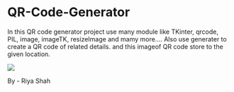 # QR-Code-Generator
In this QR code generator project use many module like TKinter, qrcode, PIL, image, imageTK, resizeImage and mamy more....
Also use generater to create a QR code of related details. and  this imageof QR code store to the given location. 

<img src="https://github.com/RiyaShah08/QR-Code-Generator/blob/main/Output.PNG">


By - Riya Shah
